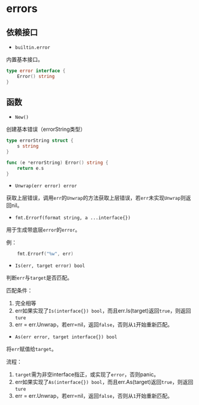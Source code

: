 # errors

## 依赖接口

- `builtin.error`

内置基本接口。

```go
type error interface {
	Error() string
}
```

## 函数

- `New()`

创建基本错误（errorString类型）

```go
type errorString struct {
	s string
}

func (e *errorString) Error() string {
	return e.s
}
```

- `Unwrap(err error) error`

获取上层错误，调用`err`的`Unwrap`的方法获取上层错误，若`err`未实现`Unwrap`则返回nil。

- `fmt.Errorf(format string, a ...interface{})`

用于生成带底层`error`的`error`。

例：
```go
    fmt.Errorf("%w", err)
```

- `Is(err, target error) bool`

判断`err`与`target`是否匹配。

匹配条件：

1. 完全相等
2. err如果实现了`Is(interface{}) bool`，而且err.Is(target)返回`true`，则返回`ture`
3. err = err.Unwrap，若err=nil，返回`false`，否则从`1`开始重新匹配。

- `As(err error, target interface{}) bool`

将`err`赋值给`target`。

流程：

1. `target`需为非空interface指正，或实现了`error`，否则panic。
2. err如果实现了`As(interface{}) bool`，而且err.As(target)返回`true`，则返回`ture`
3. err = err.Unwrap，若err=nil，返回`false`，否则从`1`开始重新匹配。
